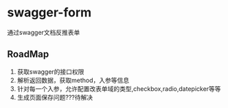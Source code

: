 # swagger-form
通过swagger文档反推表单


## RoadMap

1. 获取swagger的接口权限
2. 解析返回数据，获取method，入参等信息
3. 针对每一个入参，允许配置改表单域的类型,checkbox,radio,datepicker等等
4. 生成页面保存问题???待解决